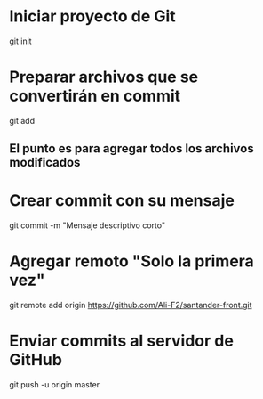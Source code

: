 # Iniciar proyecto de Git
git init

# Preparar archivos que se convertirán en commit
git add

## El punto es para agregar todos los archivos modificados

# Crear commit con su mensaje
git commit -m "Mensaje descriptivo corto"

# Agregar remoto "Solo la primera vez"
git remote add origin https://github.com/Ali-F2/santander-front.git

# Enviar commits al servidor de GitHub
git push -u origin master

